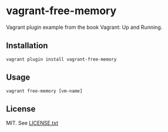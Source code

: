 # vagrant-free-memory

Vagrant plugin example from the book Vagrant: Up and Running.

## Installation

```shell
vagrant plugin install vagrant-free-memory
```

## Usage

```shell
vagrant free-memory [vm-name]
```

## License

MIT. See [LICENSE.txt](LICENCE.txt)
